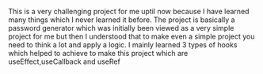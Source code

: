This is a very challenging project for me uptil now because I have learned many things which I never learned it before.
The project is basically a password generator which was initially been viewed as a very simple project for me but then I understood that to make even a simple project you need to think a lot and apply a logic.
I mainly learned 3 types of hooks which helped to achieve to make this project which are useEffect,useCallback and useRef